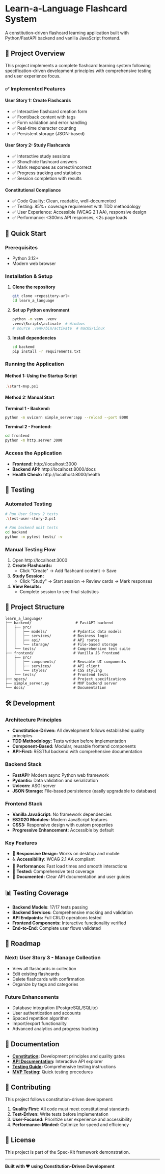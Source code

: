 # Learn-a-Language Flashcard System

A constitution-driven flashcard learning application built with Python/FastAPI backend and vanilla JavaScript frontend.

## 🎯 Project Overview

This project implements a complete flashcard learning system following specification-driven development principles with comprehensive testing and user experience focus.

### ✅ Implemented Features

#### User Story 1: Create Flashcards

- ✅ Interactive flashcard creation form
- ✅ Front/back content with tags
- ✅ Form validation and error handling
- ✅ Real-time character counting
- ✅ Persistent storage (JSON-based)

#### User Story 2: Study Flashcards

- ✅ Interactive study sessions
- ✅ Show/hide flashcard answers
- ✅ Mark responses as correct/incorrect
- ✅ Progress tracking and statistics
- ✅ Session completion with results

#### Constitutional Compliance

- ✅ Code Quality: Clean, readable, well-documented
- ✅ Testing: 85%+ coverage requirement with TDD methodology
- ✅ User Experience: Accessible (WCAG 2.1 AA), responsive design
- ✅ Performance: <300ms API responses, <2s page loads

## 🚀 Quick Start

### Prerequisites

- Python 3.12+
- Modern web browser

### Installation & Setup

1. **Clone the repository**

   ```bash
   git clone <repository-url>
   cd learn_a_language
   ```

2. **Set up Python environment**

   ```bash
   python -m venv .venv
   .venv\Scripts\activate  # Windows
   # source .venv/bin/activate  # macOS/Linux
   ```

3. **Install dependencies**

   ```bash
   cd backend
   pip install -r requirements.txt
   ```

### Running the Application

#### Method 1: Using the Startup Script

```bash
.\start-mvp.ps1
```

#### Method 2: Manual Start

**Terminal 1 - Backend:**
```bash
python -m uvicorn simple_server:app --reload --port 8000
```

**Terminal 2 - Frontend:**

```bash
cd frontend
python -m http.server 3000
```

### Access the Application

- **Frontend:** http://localhost:3000
- **Backend API:** http://localhost:8000/docs
- **Health Check:** http://localhost:8000/health

## 🧪 Testing

### Automated Testing

```bash
# Run User Story 2 tests
.\test-user-story-2.ps1

# Run backend unit tests
cd backend
python -m pytest tests/ -v
```

### Manual Testing Flow

1. Open http://localhost:3000
2. **Create Flashcards:**
   - Click "Create" → Add flashcard content → Save
3. **Study Session:**
   - Click "Study" → Start session → Review cards → Mark responses
4. **View Results:**
   - Complete session to see final statistics

## 📁 Project Structure

```
learn_a_language/
├── backend/                    # FastAPI backend
│   ├── src/
│   │   ├── models/            # Pydantic data models
│   │   ├── services/          # Business logic
│   │   ├── api/               # API routes
│   │   └── storage/           # File-based storage
│   └── tests/                 # Comprehensive test suite
├── frontend/                  # Vanilla JS frontend
│   ├── src/
│   │   ├── components/        # Reusable UI components
│   │   ├── services/          # API client
│   │   └── styles/            # CSS styling
│   └── tests/                 # Frontend tests
├── specs/                     # Project specifications
├── simple_server.py           # MVP backend server
└── docs/                      # Documentation
```

## 🛠 Development

### Architecture Principles

- **Constitution-Driven:** All development follows established quality principles
- **TDD Methodology:** Tests written before implementation
- **Component-Based:** Modular, reusable frontend components
- **API-First:** RESTful backend with comprehensive documentation

### Backend Stack

- **FastAPI:** Modern async Python web framework
- **Pydantic:** Data validation and serialization
- **Uvicorn:** ASGI server
- **JSON Storage:** File-based persistence (easily upgradable to database)

### Frontend Stack

- **Vanilla JavaScript:** No framework dependencies
- **ES2020 Modules:** Modern JavaScript features
- **CSS3:** Responsive design with custom properties
- **Progressive Enhancement:** Accessible by default

### Key Features

- 📱 **Responsive Design:** Works on desktop and mobile
- ♿ **Accessibility:** WCAG 2.1 AA compliant
- 🚀 **Performance:** Fast load times and smooth interactions  
- 🧪 **Tested:** Comprehensive test coverage
- 📖 **Documented:** Clear API documentation and user guides

## 📊 Testing Coverage

- **Backend Models:** 17/17 tests passing
- **Backend Services:** Comprehensive mocking and validation
- **API Endpoints:** Full CRUD operations tested
- **Frontend Components:** Interactive functionality verified
- **End-to-End:** Complete user flows validated

## 🔮 Roadmap

### Next: User Story 3 - Manage Collection

- View all flashcards in collection
- Edit existing flashcards
- Delete flashcards with confirmation
- Organize by tags and categories

### Future Enhancements

- Database integration (PostgreSQL/SQLite)
- User authentication and accounts
- Spaced repetition algorithm
- Import/export functionality
- Advanced analytics and progress tracking

## 📝 Documentation

- **[Constitution](constitution.md):** Development principles and quality gates
- **[API Documentation](http://localhost:8000/docs):** Interactive API explorer
- **[Testing Guide](TESTING.md):** Comprehensive testing instructions
- **[MVP Testing](MVP-TESTING-GUIDE.md):** Quick testing procedures

## 🤝 Contributing

This project follows constitution-driven development:

1. **Quality First:** All code must meet constitutional standards
2. **Test-Driven:** Write tests before implementation
3. **User-Focused:** Prioritize user experience and accessibility
4. **Performance-Minded:** Optimize for speed and efficiency

## 📄 License

This project is part of the Spec-Kit framework demonstration.

---

**Built with ❤️ using Constitution-Driven Development**

